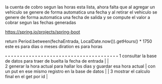 la cuenta de cobro segun las horas esta lista, ahora falta que
al agregar un vehiculo se genere de forma automatica una
fecha y al retirar el vehiculo se genere de forma automatica 
una fecha de salida y se compute el valor a cobrar segun las
fechas generadas

https://spring.io/projects/spring-boot

return Period.between(fechaEntrada, LocalDate.now()).getHours() * 1750 
este es para dias o meses  diration es para horas



**- - - - - - - - - - - - - - - - - - - - - - - - - - - - - - - - - - - - - -** 
1 consultar la base de datos para traer de buelta la fecha de entrada       |
                                                                            |              
2 generar la hora actual para hallar los dias y guardar esa hora actual     |
con un put en ese mismo registro en la base de datos                        |
                                                                            |
3 mostrar el calculo final en el get por id                                 |